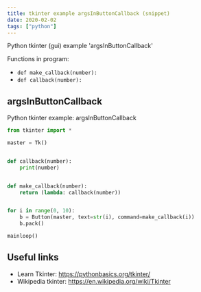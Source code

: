 ```yaml
---
title: tkinter example argsInButtonCallback (snippet)
date: 2020-02-02
tags: ["python"]
---
```

Python tkinter (gui) example 'argsInButtonCallback'

Functions in program: 
* `def make_callback(number):`
* `def callback(number):`

## argsInButtonCallback

Python tkinter example: argsInButtonCallback

```python
from tkinter import *

master = Tk()


def callback(number):
    print(number)


def make_callback(number):
    return (lambda: callback(number))


for i in range(0, 10):
    b = Button(master, text=str(i), command=make_callback(i))
    b.pack()

mainloop()

```

## Useful links

- Learn Tkinter: https://pythonbasics.org/tkinter/
- Wikipedia tkinter: https://en.wikipedia.org/wiki/Tkinter

